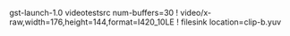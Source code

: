gst-launch-1.0 videotestsrc num-buffers=30 ! video/x-raw,width=176,height=144,format=I420_10LE ! filesink location=clip-b.yuv
